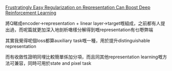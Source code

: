 [Frustratingly Easy Regularization on Representation Can Boost Deep Reinforcement Learning](https://openaccess.thecvf.com/content/CVPR2023/html/He_Frustratingly_Easy_Regularization_on_Representation_Can_Boost_Deep_Reinforcement_Learning_CVPR_2023_paper.html)



將Q睇成encoder->representation + linear layer->target嘅組成，之前都有人提出過，而呢篇就更加深入地剖析噉樣分解得到嘅representation有乜嘢弊端



其實我覺得呢個loss都算auxiliary task嘅一種，用於提升distinguishable representation

而有收斂性證明同埋比較簡單係加分項，而且同其他representation learning嘅方法可兼容，同時可用於state and pixel task



